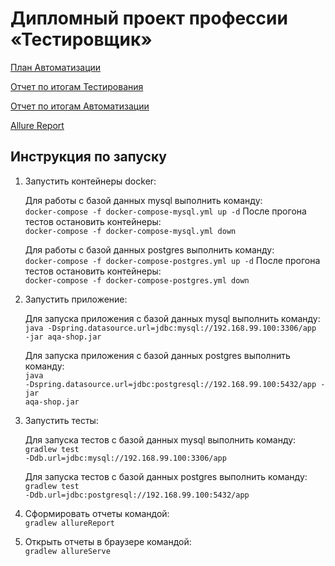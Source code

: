 # Дипломный проект профессии «Тестировщик»

 [План Автоматизации](https://github.com/Samsony1/DiplomaTest/blob/main/docs/Plan.md)
 
 [Отчет по итогам Тестирования](https://github.com/Samsony1/DiplomaTest/blob/main/docs/Report.md)
 
 [Отчет по итогам Автоматизации](https://github.com/Samsony1/DiplomaTest/blob/main/docs/Summary.md)
 
 [Allure Report](https://github.com/Samsony1/DiplomaTest/blob/main/docs/AllureServe.png)

## Инструкция по запуску

1. Запустить контейнеры docker:  

    Для работы с базой данных mysql выполнить команду:  
    <code>docker-compose -f docker-compose-mysql.yml up -d</code>
    После прогона тестов остановить контейнеры:  
    <code>docker-compose -f docker-compose-mysql.yml down</code>

    Для работы с базой данных postgres выполнить команду:  
    <code>docker-compose -f docker-compose-postgres.yml up -d</code>
    После прогона тестов остановить контейнеры:  
    <code>docker-compose -f docker-compose-postgres.yml down</code>

2. Запустить приложение:  

    Для запуска приложения с базой данных mysql выполнить команду:  
    <code>java -Dspring.datasource.url=jdbc:mysql://192.168.99.100:3306/app -jar aqa-shop.jar</code>

    Для запуска приложения с базой данных postgres выполнить команду:  
    <code>java -Dspring.datasource.url=jdbc:postgresql://192.168.99.100:5432/app -jar aqa-shop.jar</code>

3. Запустить тесты:  

   Для запуска тестов с базой данных mysql выполнить команду:  
   <code>gradlew test -Ddb.url=jdbc:mysql://192.168.99.100:3306/app</code>

   Для запуска тестов с базой данных postgres выполнить команду:  
   <code>gradlew test -Ddb.url=jdbc:postgresql://192.168.99.100:5432/app</code>

4. Сформировать отчеты командой:  
   <code>gradlew allureReport</code>  

5. Открыть отчеты в браузере командой:  
   <code>gradlew allureServe</code>





